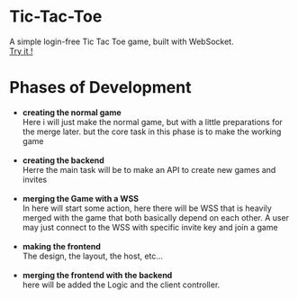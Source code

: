 # Tic-Tac-Toe
A simple login-free Tic Tac Toe game, built with WebSocket.<br>
[Try it !](https://tic-tac-toe-404.herokuapp.com/)
# Phases of Development
- **creating the normal game** <br>
Here i will just make the normal game, but with a little preparations for the merge later. but the core task in this phase is to make the working game<br><br>
- **creating the backend** <br>
Herre the main task will be to make an API to create new games and invites<br><br>
- **merging the Game with a WSS** <br>
In here will start some action, here there will be WSS that is heavily merged with the game that both basically depend on each other. A user may just connect to the WSS with specific invite key and join a game<br><br>
- **making the frontend** <br>
The design, the layout, the host, etc...<br><br>
- **merging the frontend with the backend** <br>
here will be added the Logic and the client controller.
